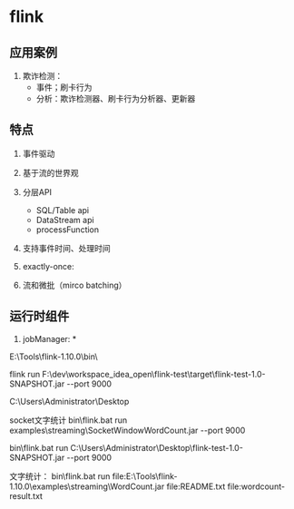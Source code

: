 # flink

## 应用案例

1. 欺诈检测：
	* 事件；刷卡行为
	* 分析：欺诈检测器、刷卡行为分析器、更新器
	
## 特点

1. 事件驱动
2. 基于流的世界观
3. 分层API
	* SQL/Table api
	* DataStream api
	* processFunction
	
4. 支持事件时间、处理时间
5. exactly-once:	

6. 流和微批（mirco batching）

## 运行时组件
1. jobManager:
	* 
	
	

E:\Tools\flink-1.10.0\bin\

flink run F:\dev\workspace_idea_open\flink-test\target\flink-test-1.0-SNAPSHOT.jar --port 9000


C:\Users\Administrator\Desktop

socket文字统计
bin\flink.bat run examples\streaming\SocketWindowWordCount.jar --port 9000

bin\flink.bat run C:\Users\Administrator\Desktop\flink-test-1.0-SNAPSHOT.jar --port 9000


文字统计：
bin\flink.bat run file:E:\Tools\flink-1.10.0\examples\streaming\WordCount.jar file:README.txt file:wordcount-result.txt



















